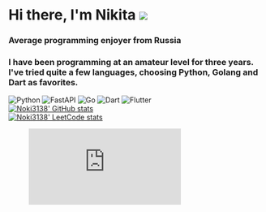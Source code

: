# Hi there, I'm Nikita ![](https://github.com/blackcater/blackcater/raw/main/images/Hi.gif) 
### Average programming enjoyer from Russia
### I have been programming at an amateur level for three years. I've tried quite a few languages, choosing Python, Golang and Dart as favorites.
![Python](https://img.shields.io/badge/python-3670A0?style=for-the-badge&logo=python&logoColor=ffdd54) ![FastAPI](https://img.shields.io/badge/FastAPI-005571?style=for-the-badge&logo=fastapi)
![Go](https://img.shields.io/badge/go-%2300ADD8.svg?style=for-the-badge&logo=go&logoColor=white)
![Dart](https://img.shields.io/badge/dart-%230175C2.svg?style=for-the-badge&logo=dart&logoColor=white) ![Flutter](https://img.shields.io/badge/Flutter-%2302569B.svg?style=for-the-badge&logo=Flutter&logoColor=white)\
[![Noki3138' GitHub stats](https://github-readme-stats.vercel.app/api?username=noki3138)](https://github.com/anuraghazra/github-readme-stats)\
[![Noki3138' LeetCode stats](https://leetcode-stats-six.vercel.app/api?username=noki3138)](https://github.com/KnlnKS/leetcode-stats)
<figure><embed src="https://wakatime.com/share/@8672bded-15c7-4eda-8706-48f793dfd44b/0096eb10-131a-41c9-a6eb-c839b39841e9.svg"></embed></figure>
